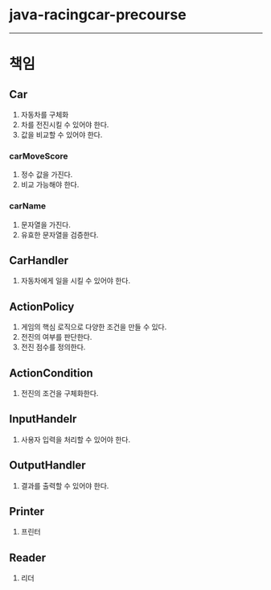 # java-racingcar-precourse
___

# 책임

## Car
1. 자동차를 구체화
2. 차를 전진시킬 수 있어야 한다.
3. 값을 비교할 수 있어야 한다.

### carMoveScore
1. 정수 값을 가진다.
2. 비교 가능해야 한다.
### carName
1. 문자열을 가진다.
2. 유효한 문자열을 검증한다.

## CarHandler
1. 자동차에게 일을 시킬 수 있어야 한다.

## ActionPolicy
1. 게임의 핵심 로직으로 다양한 조건을 만들 수 있다.
2. 전진의 여부를 판단한다.
3. 전진 점수를 정의한다.

## ActionCondition
1. 전진의 조건을 구체화한다.



## InputHandelr
1. 사용자 입력을 처리할 수 있어야 한다.

## OutputHandler
1. 결과를 출력할 수 있어야 한다.

## Printer
1. 프린터

## Reader
1. 리더